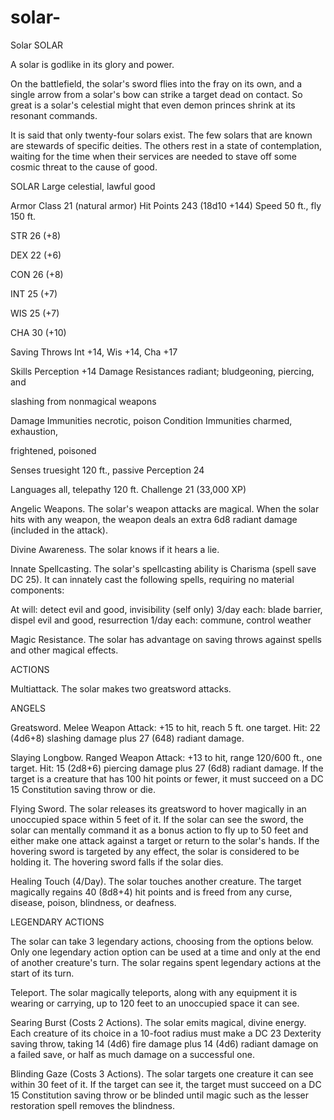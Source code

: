 # solar-
Solar SOLAR

 A solar is godlike in its glory and power.

 On the battlefield, the solar's sword flies into the fray on its own, and a single arrow from a solar's bow can strike a target dead on contact. So great is a solar's celestial might that even demon princes shrink at its resonant commands.

 It is said that only twenty-four solars exist. The few solars that are known are stewards of specific deities. The others rest in a state of contemplation, waiting for the time when their services are needed to stave off some cosmic threat to the cause of good.

 SOLAR Large celestial, lawful good

 Armor Class 21 (natural armor) Hit Points 243 (18d10 +144) Speed 50 ft., fly 150 ft.

 STR 26 (+8)

 DEX 22 (+6)

 CON 26 (+8)

 INT 25 (+7)

 WIS 25 (+7)

 CHA 30 (+10)

 Saving Throws Int +14, Wis +14, Cha +17

 Skills Perception +14 Damage Resistances radiant; bludgeoning, piercing, and

 slashing from nonmagical weapons

 Damage Immunities necrotic, poison Condition Immunities charmed, exhaustion,

 frightened, poisoned

 Senses truesight 120 ft., passive Perception 24

 Languages all, telepathy 120 ft. Challenge 21 (33,000 XP)

 Angelic Weapons. The solar's weapon attacks are magical. When the solar hits with any weapon, the weapon deals an extra 6d8 radiant damage (included in the attack).

 Divine Awareness. The solar knows if it hears a lie.

 Innate Spellcasting. The solar's spellcasting ability is Charisma (spell save DC 25). It can innately cast the following spells, requiring no material components:

 At will: detect evil and good, invisibility (self only) 3/day each: blade barrier, dispel evil and good, resurrection 1/day each: commune, control weather

 Magic Resistance. The solar has advantage on saving throws against spells and other magical effects.

 ACTIONS

 Multiattack. The solar makes two greatsword attacks.

 ANGELS

 Greatsword. Melee Weapon Attack: +15 to hit, reach 5 ft. one target. Hit: 22 (4d6+8) slashing damage plus 27 (648) radiant damage.

 Slaying Longbow. Ranged Weapon Attack: +13 to hit, range 120/600 ft., one target. Hit: 15 (2d8+6) piercing damage plus 27 (6d8) radiant damage. If the target is a creature that has 100 hit points or fewer, it must succeed on a DC 15 Constitution saving throw or die.

 Flying Sword. The solar releases its greatsword to hover magically in an unoccupied space within 5 feet of it. If the solar can see the sword, the solar can mentally command it as a bonus action to fly up to 50 feet and either make one attack against a target or return to the solar's hands. If the hovering sword is targeted by any effect, the solar is considered to be holding it. The hovering sword falls if the solar dies.

 Healing Touch (4/Day). The solar touches another creature. The target magically regains 40 (8d8+4) hit points and is freed from any curse, disease, poison, blindness, or deafness.

 LEGENDARY ACTIONS

 The solar can take 3 legendary actions, choosing from the options below. Only one legendary action option can be used at a time and only at the end of another creature's turn. The solar regains spent legendary actions at the start of its turn.

 Teleport. The solar magically teleports, along with any equipment it is wearing or carrying, up to 120 feet to an unoccupied space it can see.

 Searing Burst (Costs 2 Actions). The solar emits magical, divine energy. Each creature of its choice in a 10-foot radius must make a DC 23 Dexterity saving throw, taking 14 (4d6) fire damage plus 14 (4d6) radiant damage on a failed save, or half as much damage on a successful one.

 Blinding Gaze (Costs 3 Actions). The solar targets one creature it can see within 30 feet of it. If the target can see it, the target must succeed on a DC 15 Constitution saving throw or be blinded until magic such as the lesser restoration spell removes the blindness.

 

